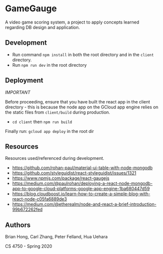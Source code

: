 # GameGauge

A video game scoring system, a project to apply concepts learned regarding DB design and application.

## Development

- Run command `npm install` in both the root directory and in the `client` directory.
- Run `npm run dev` in the root directory

## Deployment

*IMPORTANT*

Before proceeding, ensure that you have built the react app in the client directory - this is because the node app on the GCloud app engine relies on the static files from `client/build` during production.
- `cd client` then `npm run build`

Finally run: `gcloud app deploy` in the root dir

## Resources

Resources used/referenced during development.
- https://github.com/rohan-paul/material-ui-table-with-node-mongodb
- https://github.com/styleguidist/react-styleguidist/issues/1321
- https://www.npmjs.com/package/react-gaugejs
- https://medium.com/@paulrohan/deploying-a-react-node-mongodb-app-to-google-cloud-platforms-google-app-engine-1ba680447d59
- https://blog.cloudboost.io/learn-how-to-create-a-simple-blog-with-react-node-c05fa6889de3
- https://medium.com/@etherealm/node-and-react-a-brief-introduction-99b672262fed

## Authors

Brian Hong, Carl Zhang, Peter Felland, Hua Uehara

CS 4750 - Spring 2020

